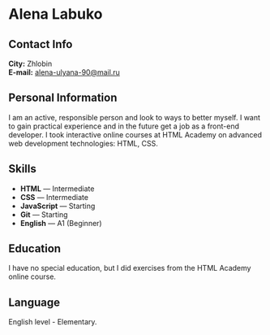 # Alena Labuko

## Contact Info
__City:__ Zhlobin    
__E-mail:__ [alena-ulyana-90@mail.ru](alena-ulyana-90@mail.ru)

## Personal Information
I am an active, responsible person and look to ways to better myself. I want to gain practical experience and in the future get a job as a front-end developer. I took interactive online courses at HTML Academy on advanced web development technologies: HTML, CSS.

## Skills
* __HTML__ — Intermediate
* __CSS__ — Intermediate
* __JavaScript__ — Starting
* __Git__ — Starting
* __English__ — A1 (Beginner)

## Education
I have no special education, but I did exercises from the HTML Academy online course.

## Language
English level - Elementary. 
